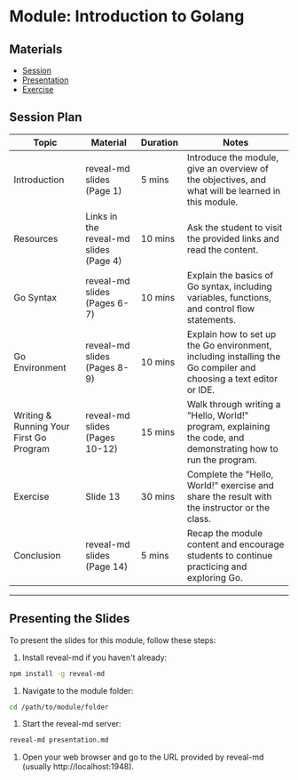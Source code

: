 # Module: Introduction to Golang

## Materials

- [Session](./SESSION.md)
- [Presentation](./PRESENTATION.md)
- [Exercise](./EXERCISE.md)

## Session Plan

| Topic           | Material                                  | Duration | Notes                                                                                          |
| --------------- | ----------------------------------------- | -------- | ---------------------------------------------------------------------------------------------- |
| Introduction    | reveal-md slides (Page 1)                 | 5 mins   | Introduce the module, give an overview of the objectives, and what will be learned in this module. |
| Resources       | Links in the reveal-md slides (Page 4)    | 10 mins  | Ask the student to visit the provided links and read the content.                              |
| Go Syntax       | reveal-md slides (Pages 6-7)              | 10 mins  | Explain the basics of Go syntax, including variables, functions, and control flow statements.  |
| Go Environment  | reveal-md slides (Pages 8-9)              | 10 mins  | Explain how to set up the Go environment, including installing the Go compiler and choosing a text editor or IDE. |
| Writing & Running Your First Go Program | reveal-md slides (Pages 10-12) | 15 mins  | Walk through writing a "Hello, World!" program, explaining the code, and demonstrating how to run the program. |
| Exercise        | Slide 13                                  | 30 mins  | Complete the "Hello, World!" exercise and share the result with the instructor or the class.   |
| Conclusion      | reveal-md slides (Page 14)                | 5 mins   | Recap the module content and encourage students to continue practicing and exploring Go.       |

---
## Presenting the Slides

To present the slides for this module, follow these steps:

1. Install reveal-md if you haven't already:

```sh
npm install -g reveal-md
```

1. Navigate to the module folder:

```sh
cd /path/to/module/folder
```

1. Start the reveal-md server:

```sh
reveal-md presentation.md
```

1. Open your web browser and go to the URL provided by reveal-md (usually http://localhost:1948).

